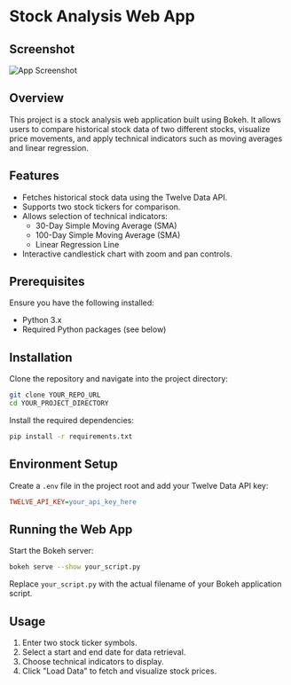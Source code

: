 # Stock Analysis Web App

## Screenshot

![App Screenshot](https://drive.google.com/uc?export=view&id=1qhPPXoG8L1fQXxraUFgd1UoFp4CyU4uE)


## Overview

This project is a stock analysis web application built using Bokeh. It allows users to compare historical stock data of two different stocks, visualize price movements, and apply technical indicators such as moving averages and linear regression.

## Features
- Fetches historical stock data using the Twelve Data API.
- Supports two stock tickers for comparison.
- Allows selection of technical indicators:
  - 30-Day Simple Moving Average (SMA)
  - 100-Day Simple Moving Average (SMA)
  - Linear Regression Line
- Interactive candlestick chart with zoom and pan controls.

## Prerequisites
Ensure you have the following installed:
- Python 3.x
- Required Python packages (see below)

## Installation

Clone the repository and navigate into the project directory:

```sh
git clone YOUR_REPO_URL
cd YOUR_PROJECT_DIRECTORY
```

Install the required dependencies:

```sh
pip install -r requirements.txt
```

## Environment Setup

Create a `.env` file in the project root and add your Twelve Data API key:

```ini
TWELVE_API_KEY=your_api_key_here
```

## Running the Web App

Start the Bokeh server:

```sh
bokeh serve --show your_script.py
```

Replace `your_script.py` with the actual filename of your Bokeh application script.

## Usage

1. Enter two stock ticker symbols.
2. Select a start and end date for data retrieval.
3. Choose technical indicators to display.
4. Click "Load Data" to fetch and visualize stock prices.


